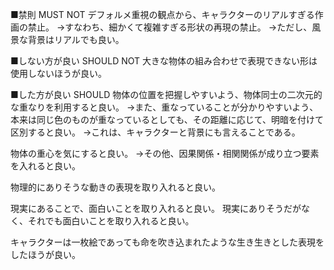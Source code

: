 ﻿■禁則 MUST NOT
デフォルメ重視の観点から、キャラクターのリアルすぎる作画の禁止。
→すなわち、細かくて複雑すぎる形状の再現の禁止。
→ただし、風景な背景はリアルでも良い。

■しない方が良い SHOULD NOT
大きな物体の組み合わせで表現できない形は使用しないほうが良い。

■した方が良い SHOULD
物体の位置を把握しやすいよう、物体同士の二次元的な重なりを利用すると良い。
→また、重なっていることが分かりやすいよう、本来は同じ色のものが重なっているとしても、その距離に応じて、明暗を付けて区別すると良い。
→これは、キャラクターと背景にも言えることである。

物体の重心を気にすると良い。
→その他、因果関係・相関関係が成り立つ要素を入れると良い。

物理的にありそうな動きの表現を取り入れると良い。

現実にあることで、面白いことを取り入れると良い。
現実にありそうだがなく、それでも面白いことを取り入れると良い。

キャラクターは一枚絵であっても命を吹き込まれたような生き生きとした表現をしたほうが良い。

